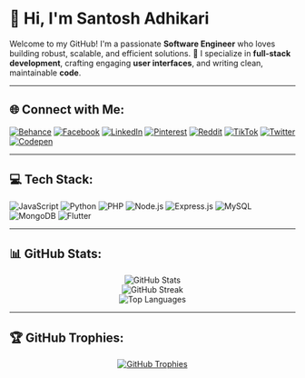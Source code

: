 # 👋 Hi, I'm Santosh Adhikari

Welcome to my GitHub! I'm a passionate **Software Engineer** who loves building robust, scalable, and efficient solutions. 🚀 I specialize in **full-stack development**, crafting engaging **user interfaces**, and writing clean, maintainable **code**.

---

## 🌐 Connect with Me:
[![Behance](https://img.shields.io/badge/Behance-1769ff?logo=behance&logoColor=white)](https://behance.net/codersantoshadhikari) 
[![Facebook](https://img.shields.io/badge/Facebook-%231877F2.svg?logo=Facebook&logoColor=white)](https://facebook.com/codersantoshadhikari) 
[![LinkedIn](https://img.shields.io/badge/LinkedIn-%230077B5.svg?logo=linkedin&logoColor=white)](https://linkedin.com/in/codersantoshadhikari) 
[![Pinterest](https://img.shields.io/badge/Pinterest-%23E60023.svg?logo=Pinterest&logoColor=white)](https://pinterest.com/codersantoshadhikari) 
[![Reddit](https://img.shields.io/badge/Reddit-%23FF4500.svg?logo=Reddit&logoColor=white)](https://reddit.com/user/codersantoshadhikari) 
[![TikTok](https://img.shields.io/badge/TikTok-%23000000.svg?logo=TikTok&logoColor=white)](https://tiktok.com/@codersantoshadhikari) 
[![Twitter](https://img.shields.io/badge/Twitter-%231DA1F2.svg?logo=Twitter&logoColor=white)](https://twitter.com/codersantoshadhikari) 
[![Codepen](https://img.shields.io/badge/Codepen-000000?style=for-the-badge&logo=codepen&logoColor=white)](https://codepen.io/codersantoshadhikari) 

---

## 💻 Tech Stack:
![JavaScript](https://img.shields.io/badge/-JavaScript-F7DF1E?style=flat-square&logo=javascript&logoColor=black)
![Python](https://img.shields.io/badge/-Python-3670A0?style=flat-square&logo=python&logoColor=ffdd54)
![PHP](https://img.shields.io/badge/-PHP-777BB4?style=flat-square&logo=php&logoColor=white)
![Node.js](https://img.shields.io/badge/-Node.js-43853D?style=flat-square&logo=node.js&logoColor=white)
![Express.js](https://img.shields.io/badge/-Express.js-404d59?style=flat-square&logo=express&logoColor=white)
![MySQL](https://img.shields.io/badge/-MySQL-4479A1?style=flat-square&logo=mysql&logoColor=white)
![MongoDB](https://img.shields.io/badge/-MongoDB-4EA94B?style=flat-square&logo=mongodb&logoColor=white)
![Flutter](https://img.shields.io/badge/-Flutter-02569B?style=flat-square&logo=flutter&logoColor=white)

---

## 📊 GitHub Stats:
<div align="center">
  
![GitHub Stats](https://github-readme-stats.vercel.app/api?username=codersantoshadhikari&theme=radical&show_icons=true&count_private=true)  
![GitHub Streak](https://github-readme-streak-stats.herokuapp.com/?user=codersantoshadhikari&theme=radical)  
![Top Languages](https://github-readme-stats.vercel.app/api/top-langs/?username=codersantoshadhikari&layout=compact&theme=radical)
  
</div>

---

## 🏆 GitHub Trophies:
<div align="center">
  
[![GitHub Trophies](https://github-profile-trophy.vercel.app/?username=codersantoshadhikari&theme=radical&margin-w=15&margin-h=15)](https://github.com/ryo-ma/github-profile-trophy)
  
</div>
